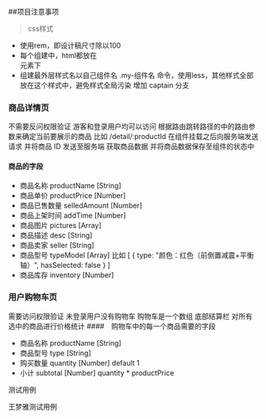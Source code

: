 ##项目注意事项
> css样式
- 使用rem，即设计稿尺寸除以100
- 每个组建中，html都放在<div className='my-container'> 元素下
- 组建最外层样式名以自己组件名 .my-组件名 命令，使用less，其他样式全部放在这个样式中，避免样式全局污染
增加 captain 分支

### 商品详情页
不需要反问权限验证 游客和登录用户均可以访问
根据路由跳转路径的中的路由参数来确定当前要展示的商品 比如 /detail/:productId 
在组件挂载之后向服务端发送请求 并将商品 ID 发送至服务端 获取商品数据 并将商品数据保存至组件的状态中
#### 商品的字段
+ 商品名称 productName [String]
+ 商品单价 productPrice [Number]
+ 商品已售数量 selledAmount [Number]
+ 商品上架时间 addTime  [Number]
+ 商品图片 pictures [Array]
+ 商品描述 desc [String]
+ 商品卖家 seller [String]
+ 商品型号 typeModel [Array]  比如 [ { type: "颜色：红色（前倒置减震+平衡轴）", hasSelected: false } ] 
+ 商品库存 inventory [Number]

### 用户购物车页
需要访问权限验证 未登录用户没有购物车 购物车是一个数组
底部结算栏 对所有选中的商品进行价格统计
####　购物车中的每一个商品需要的字段
+ 商品名称 productName [String]
+ 商品型号 type [String]
+ 购买数量 quantity [Number] default 1
+ 小计 subtotal [Number] quantity * productPrice

测试用例

王梦雅测试用例